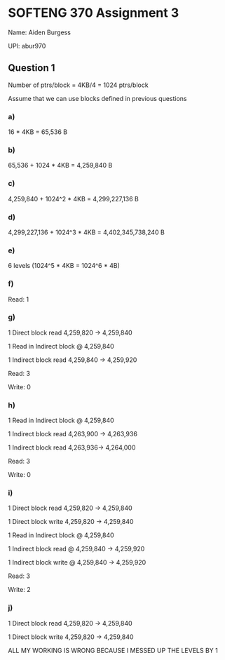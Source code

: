 # SOFTENG 370 Assignment 3

Name: Aiden Burgess

UPI: abur970

## Question 1

Number of ptrs/block = 4KB/4 = 1024 ptrs/block

Assume that we can use blocks defined in previous questions

### a) 

16 * 4KB = 65,536 B

### b)

65,536 + 1024 * 4KB = 4,259,840 B

### c) 

4,259,840 + 1024^2 * 4KB = 4,299,227,136 B

### d) 

4,299,227,136 + 1024^3 * 4KB = 4,402,345,738,240 B

### e) 

6 levels (1024^5 * 4KB = 1024^6 * 4B)

### f)

Read: 1

### g)

1 Direct block read 4,259,820 -> 4,259,840

1 Read in Indirect block @ 4,259,840

1 Indirect block read 4,259,840 -> 4,259,920

Read: 3

Write: 0

### h)

1 Read in Indirect block @ 4,259,840

1 Indirect block read  4,263,900 -> 4,263,936

1 Indirect block read  4,263,936-> 4,264,000 

Read: 3

Write: 0

### i)

1 Direct block read 4,259,820 -> 4,259,840

1 Direct block write 4,259,820 -> 4,259,840

1 Read in Indirect block @ 4,259,840

1 Indirect block read @ 4,259,840 -> 4,259,920 

1 Indirect block write @ 4,259,840 -> 4,259,920 

Read: 3

Write: 2

### j)

1 Direct block read 4,259,820 -> 4,259,840

1 Direct block write 4,259,820 -> 4,259,840





ALL MY WORKING IS WRONG BECAUSE I MESSED UP THE LEVELS BY 1